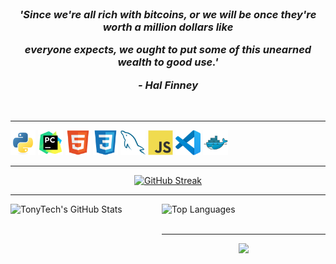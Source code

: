 <br/>

<h3 align="center">
 <p><i> 'Since we're all rich with bitcoins, or we will be once they're worth a million dollars like </i></p>
 <p><i> everyone expects, we ought to put some of this unearned wealth to good use.' </i></p>
 <p align="center"><i>- Hal Finney </i></p> 
</h3>

<br/>

---
<div display="flex">
<img src="https://github.com/devicons/devicon/blob/master/icons/python/python-original.svg" alt="Python" width="40" height="40">
<img src="https://github.com/devicons/devicon/blob/master/icons/pycharm/pycharm-original.svg" alt="PyCharm" width="40" height="40">
<img src="https://github.com/devicons/devicon/blob/master/icons/html5/html5-original.svg" alt="HMLT5" width="40" height="40">
<img src="https://github.com/devicons/devicon/blob/master/icons/css3/css3-original.svg" alt="CSS" width="40" height="40">
<img src="https://github.com/devicons/devicon/blob/master/icons/mysql/mysql-original.svg" alt="MySQL" width="40" height="40">
<img src="https://github.com/devicons/devicon/blob/master/icons/javascript/javascript-original.svg" alt="JavaScript" width="40" height="40">
<img src="https://github.com/devicons/devicon/blob/master/icons/vscode/vscode-original.svg" alt="VSCode" width="40" height="40">
<img src="https://github.com/devicons/devicon/blob/master/icons/docker/docker-original.svg" alt="Docker" width="40" height="40">
<!-- <img src="https://github.com/devicons/devicon/blob/master/icons/flask/flask-original.svg" alt="Flask" width="40" height="40"> -->
</div>

---

<div id="badges" align="center">

[![GitHub Streak](https://streak-stats.demolab.com?user=tonytech83&theme=gruvbox_duo&hide_border=true)](https://git.io/streak-stats)
</div>

<hr/>
<!-- <div>
  <img height="160" align="left" alt="TonyTech's GitHub Stats" src="https://github-readme-stats-git-masterrstaa-rickstaa.vercel.app/api?username=tonytech83&show_icons=true&hide_border=true&title_color=FF6D28&text_color=A8E890&border_color=0c1a25&theme=transparent" />
  <img height="160" alt="TonyTech's GitHub Stats" src="https://github-readme-stats-git-masterrstaa-rickstaa.vercel.app/api/top-langs/?username=tonytech83&layout=compact&hide_border=true&bg_color=ffffff00&title_color=FF6D28&text_color=A8E890" />
</div> -->

<div>
<img height="160" width="48%" align="left" alt="TonyTech's GitHub Stats" src="https://github-readme-stats.vercel.app/api?username=tonytech83&show_icons=true&theme=transparent&title_color=FF6D28&text_color=A8E890&hide_border=true" />
<img height="160" alt="Top Languages" src="https://github-readme-stats.vercel.app/api/top-langs/?username=tonytech83&layout=compact&hide_border=true&bg_color=ffffff00&title_color=FF6D28&text_color=A8E890" />
</div>
 
<br/>
<hr/>

<div align="center">
<img src="https://komarev.com/ghpvc/?username=tonytch83&style=flat-square" />
</div>

